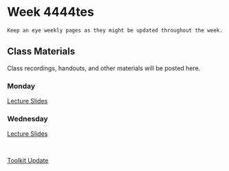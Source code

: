 Week 4444tes
============================

```{note}
Keep an eye weekly pages as they might be updated throughout the week.
```

## Class Materials

Class recordings, handouts, and other materials will be posted here.

### Monday

<a href="../resources/INF_134_s23_Week_4_Mon.pdf">Lecture Slides</a>


### Wednesday

<a href="../resources/INF_134_s23_Week_4_Wed.pdf">Lecture Slides</a>

<br />

<a href="../resources/ui.zip">Toolkit Update</a>
